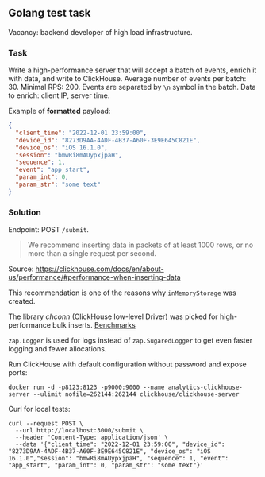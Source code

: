 ## Golang test task

Vacancy: backend developer of high load infrastructure.

### Task

Write a high-performance server that will accept a batch of events, enrich it with data, and write to ClickHouse.
Average number of events per batch: 30. Minimal RPS: 200. Events are separated by `\n` symbol in the batch. Data to
enrich: client IP, server time.

Example of **formatted** payload:

```json
{
  "client_time": "2022-12-01 23:59:00",
  "device_id": "8273D9AA-4ADF-4B37-A60F-3E9E645C821E",
  "device_os": "iOS 16.1.0",
  "session": "bmwRi8mAUypxjpaH",
  "sequence": 1,
  "event": "app_start",
  "param_int": 0,
  "param_str": "some text"
}
```

### Solution

Endpoint: POST `/submit`.

> We recommend inserting data in packets of at least 1000 rows, or no more than a single request per second.

Source: https://clickhouse.com/docs/en/about-us/performance/#performance-when-inserting-data

This recommendation is one of the reasons why `inMemoryStorage` was created.

The library _chconn_ (ClickHouse low-level Driver) was picked for high-performance bulk inserts.
[Benchmarks](https://github.com/vahid-sohrabloo/chconn#benchmarks)

`zap.Logger` is used for logs instead of `zap.SugaredLogger` to get even faster logging and fewer allocations.

Run ClickHouse with default configuration without password and expose ports:

```shell
docker run -d -p8123:8123 -p9000:9000 --name analytics-clickhouse-server --ulimit nofile=262144:262144 clickhouse/clickhouse-server
```

Curl for local tests:

```shell
curl --request POST \
  --url http://localhost:3000/submit \
  --header 'Content-Type: application/json' \
  --data '{"client_time": "2022-12-01 23:59:00", "device_id": "8273D9AA-4ADF-4B37-A60F-3E9E645C821E", "device_os": "iOS 16.1.0","session": "bmwRi8mAUypxjpaH", "sequence": 1, "event": "app_start", "param_int": 0, "param_str": "some text"}'
```
